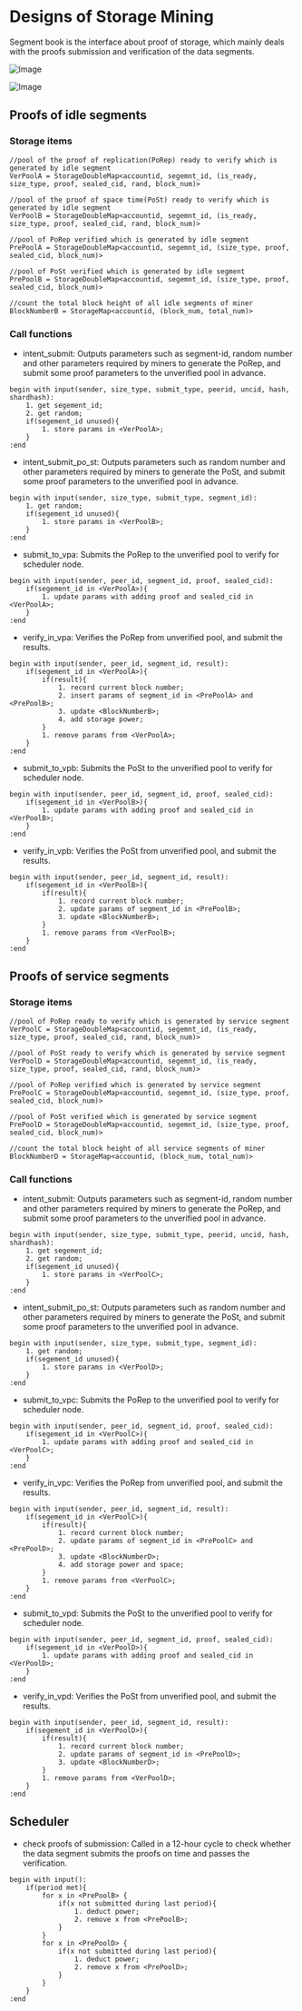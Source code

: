 # Designs of Storage Mining

Segment book is the interface about proof of storage, which mainly deals with the proofs submission and verification of the data segments.

![Image](https://raw.githubusercontent.com/CESSProject/W3F-illustration/main/kumandra-v0.1.1/Substrate-Node-Template-2.png)



![Image](https://raw.githubusercontent.com/CESSProject/W3F-illustration/main/kumandra-v0.1.1/segmentbook.png)

## Proofs of idle segments

### Storage items

```
//pool of the proof of replication(PoRep) ready to verify which is generated by idle segment
VerPoolA = StorageDoubleMap<accountid, segemnt_id, (is_ready, size_type, proof, sealed_cid, rand, block_num)>

//pool of the proof of space time(PoSt) ready to verify which is generated by idle segment
VerPoolB = StorageDoubleMap<accountid, segemnt_id, (is_ready, size_type, proof, sealed_cid, rand, block_num)>

//pool of PoRep verified which is generated by idle segment
PrePoolA = StorageDoubleMap<accountid, segemnt_id, (size_type, proof, sealed_cid, block_num)>

//pool of PoSt verified which is generated by idle segment
PrePoolB = StorageDoubleMap<accountid, segemnt_id, (size_type, proof, sealed_cid, block_num)>

//count the total block height of all idle segments of miner
BlockNumberB = StorageMap<accountid, (block_num, total_num)>
```



### Call functions

- intent_submit: Outputs parameters such as segment-id, random number and other parameters required by miners to generate the PoRep, and submit some proof parameters to the unverified pool in advance.

```
begin with input(sender, size_type, submit_type, peerid, uncid, hash, shardhash):
	1. get segement_id;
	2. get random;
	if(segement_id unused){
		1. store params in <VerPoolA>;
	}
:end
```



- intent_submit_po_st: Outputs parameters such as random number and other parameters required by miners to generate the PoSt, and submit some proof parameters to the unverified pool in advance.

```
begin with input(sender, size_type, submit_type, segment_id):
	1. get random;
	if(segement_id unused){
		1. store params in <VerPoolB>;
	}
:end
```



- submit_to_vpa: Submits the PoRep to the unverified pool to verify for scheduler node.

```
begin with input(sender, peer_id, segment_id, proof, sealed_cid):
	if(segement_id in <VerPoolA>){
		1. update params with adding proof and sealed_cid in <VerPoolA>;
	}
:end
```



- verify_in_vpa: Verifies the PoRep from unverified pool, and submit the results.

```
begin with input(sender, peer_id, segment_id, result):
	if(segement_id in <VerPoolA>){
		if(result){
			1. record current block number;
			2. insert params of segment_id in <PrePoolA> and <PrePoolB>;
			3. update <BlockNumberB>;
			4. add storage power;
		}
		1. remove params from <VerPoolA>;
	} 
:end
```



- submit_to_vpb: Submits the PoSt to the unverified pool to verify for scheduler node.

```
begin with input(sender, peer_id, segment_id, proof, sealed_cid):
	if(segement_id in <VerPoolB>){
		1. update params with adding proof and sealed_cid in <VerPoolB>;
	}
:end
```



- verify_in_vpb: Verifies the PoSt from unverified pool, and submit the results.

```
begin with input(sender, peer_id, segment_id, result):
	if(segement_id in <VerPoolB>){
		if(result){
			1. record current block number;
			2. update params of segment_id in <PrePoolB>;
			3. update <BlockNumberB>;
		}
		1. remove params from <VerPoolB>;
	} 
:end
```



## Proofs of service segments

### Storage items

```
//pool of PoRep ready to verify which is generated by service segment
VerPoolC = StorageDoubleMap<accountid, segemnt_id, (is_ready, size_type, proof, sealed_cid, rand, block_num)>

//pool of PoSt ready to verify which is generated by service segment
VerPoolD = StorageDoubleMap<accountid, segemnt_id, (is_ready, size_type, proof, sealed_cid, rand, block_num)>

//pool of PoRep verified which is generated by service segment
PrePoolC = StorageDoubleMap<accountid, segemnt_id, (size_type, proof, sealed_cid, block_num)>

//pool of PoSt verified which is generated by service segment
PrePoolD = StorageDoubleMap<accountid, segemnt_id, (size_type, proof, sealed_cid, block_num)>

//count the total block height of all service segments of miner
BlockNumberD = StorageMap<accountid, (block_num, total_num)>
```



### Call functions

- intent_submit: Outputs parameters such as segment-id, random number and other parameters required by miners to generate the PoRep, and submit some proof parameters to the unverified pool in advance.

```
begin with input(sender, size_type, submit_type, peerid, uncid, hash, shardhash):
	1. get segement_id;
	2. get random;
	if(segement_id unused){
		1. store params in <VerPoolC>;
	}
:end
```



- intent_submit_po_st: Outputs parameters such as random number and other parameters required by miners to generate the PoSt, and submit some proof parameters to the unverified pool in advance.

```
begin with input(sender, size_type, submit_type, segment_id):
	1. get random;
	if(segement_id unused){
		1. store params in <VerPoolD>;
	}
:end
```



- submit_to_vpc: Submits the PoRep to the unverified pool to verify for scheduler node.

```
begin with input(sender, peer_id, segment_id, proof, sealed_cid):
	if(segement_id in <VerPoolC>){
		1. update params with adding proof and sealed_cid in <VerPoolC>;
	}
:end
```



- verify_in_vpc: Verifies the PoRep from unverified pool, and submit the results.

```
begin with input(sender, peer_id, segment_id, result):
	if(segement_id in <VerPoolC>){
		if(result){
			1. record current block number;
			2. update params of segment_id in <PrePoolC> and <PrePoolD>;
			3. update <BlockNumberD>;
			4. add storage power and space;
		}
		1. remove params from <VerPoolC>;
	} 
:end
```



- submit_to_vpd: Submits the PoSt to the unverified pool to verify for scheduler node.

```
begin with input(sender, peer_id, segment_id, proof, sealed_cid):
	if(segement_id in <VerPoolD>){
		1. update params with adding proof and sealed_cid in <VerPoolD>;
	}
:end
```



- verify_in_vpd: Verifies the PoSt from unverified pool, and submit the results.

```
begin with input(sender, peer_id, segment_id, result):
	if(segement_id in <VerPoolD>){
		if(result){
			1. record current block number;
			2. update params of segment_id in <PrePoolD>;
			3. update <BlockNumberD>;
		}
		1. remove params from <VerPoolD>;
	} 
:end
```



## Scheduler

- check proofs of submission: Called in a 12-hour cycle to check whether the data segment submits the proofs on time and passes the verification.

```
begin with input():
	if(period met){
		for x in <PrePoolB> {
			if(x not submitted during last period){
				1. deduct power;
				2. remove x from <PrePoolB>;
			}
		}
		for x in <PrePoolD> {
			if(x not submitted during last period){
				1. deduct power;
				2. remove x from <PrePoolD>;
			}
		}
	}
:end
```











